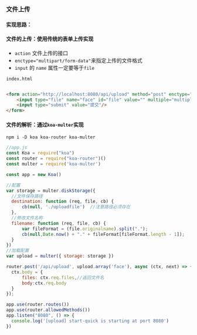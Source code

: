 ### 文件上传

#### 实现思路：

#### 文件的上传：使用传统的表单上传实现

- `action` 文件上传的接口
- `enctype="multipart/form-data"`来指定上传的文件格式
- `input` 的 `name` 属性一定要等于`file`

`index.html`

```html

<form action="http://localhost:8080/api/upload" method="post" enctype="multipart/form-data">
    <input type="file" name="face" id="file" value="" multiple="multiple" />
    <input type="submit" value="提交"/>
</form>
```

#### 文件的解析：通过`koa-multer`实现

```
npm i -D koa koa-router koa-multer
```

```js
//app.js
const Koa = require("koa")
const router = require("koa-router")()
const multer = require('koa-multer')

const app = new Koa()

//配置    
var storage = multer.diskStorage({
  //文件保存路径
  destination: function (req, file, cb) {
      cb(null, './uploadfile')  //注意路径必须存在
  },
  //修改文件名称
  filename: function (req, file, cb) {
      var fileFormat = (file.originalname).split(".");
      cb(null,Date.now() + "." + fileFormat[fileFormat.length - 1]);
  }
})
//加载配置
var upload = multer({ storage: storage })

router.post('/api/upload', upload.array('face'), async (ctx, next) => {
  ctx.body = {
      files: ctx.req.files,//返回文件名
      body:ctx.req.body
  }
});

app.use(router.routes())
app.use(router.allowedMethods())
app.listen("8080", () => {
  console.log('[upload] start-quick is starting at port 8080')
})
```





